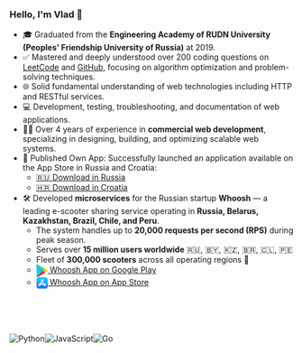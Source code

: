 ### Hello, I'm Vlad 👋  
- 🎓 Graduated from the **Engineering Academy of RUDN University (Peoples' Friendship University of Russia)** at 2019.
- ✅ Mastered and deeply understood over 200 coding questions on [LeetCode](https://leetcode.com/baydinvladislav/) and [GitHub](https://github.com/baydinvladislav/cracking-interview), focusing on algorithm optimization and problem-solving techniques.
- 🌐 Solid fundamental understanding of web technologies including HTTP and RESTful services.
- 💻 Development, testing, troubleshooting, and documentation of web applications.  
- 👨‍💻 Over 4 years of experience in **commercial web development**, specializing in designing, building, and optimizing scalable web systems.
- 📱 Published Own App: Successfully launched an application available on the App Store in Russia and Croatia:  
  - [🇷🇺 Download in Russia](https://apps.apple.com/ru/app/ascoach/id6452119737)  
  - [🇭🇷 Download in Croatia](https://apps.apple.com/hr/app/ascoach/id6452119737)  
- 🛠️ Developed **microservices** for the Russian startup **Whoosh** — a leading e-scooter sharing service operating in **Russia, Belarus, Kazakhstan, Brazil, Chile, and Peru**.  
  - The system handles up to **20,000 requests per second (RPS)** during peak season.  
  - Serves over **15 million users worldwide** 🇷🇺, 🇧🇾, 🇰🇿, 🇧🇷, 🇨🇱, 🇵🇪
  - Fleet of **300,000 scooters** across all operating regions 🛴
  - <a href="https://play.google.com/store/apps/details?id=com.punicapp.whoosh&hl=en" target="_blank">
      <img src="./google-play.png" alt="Google Play" width="20" style="vertical-align:middle"> Whoosh App on Google Play
    </a>
  - <a href="https://apps.apple.com/app/id1418412616" target="_blank">
      <img src="./app-store.png" alt="App Store" width="20" style="vertical-align:middle"> Whoosh App on App Store
    </a>

<br>
<br>
<br>

<img src="https://cdn.jsdelivr.net/gh/devicons/devicon/icons/python/python-original.svg" alt="Python" width="60" style="vertical-align:middle"><img src="https://cdn.jsdelivr.net/gh/devicons/devicon/icons/javascript/javascript-original.svg" alt="JavaScript" width="60" style="vertical-align:middle"><img src="https://cdn.jsdelivr.net/gh/devicons/devicon/icons/go/go-original-wordmark.svg" alt="Go" width="60" style="vertical-align:middle">
